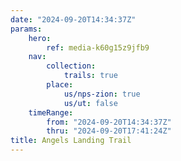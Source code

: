 ```yaml
---
date: "2024-09-20T14:34:37Z"
params:
    hero:
        ref: media-k60g15z9jfb9
    nav:
        collection:
            trails: true
        place:
            us/nps-zion: true
            us/ut: false
    timeRange:
        from: "2024-09-20T14:34:37Z"
        thru: "2024-09-20T17:41:24Z"
title: Angels Landing Trail
---
```

